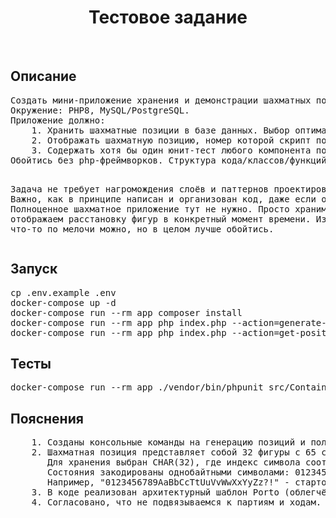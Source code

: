 <p align="center">
    <h1 align="center">Тестовое задание</h1>
    <br>
</p>

<h2>Описание</h2>
<pre>
Создать мини-приложение хранения и демонстрации шахматных позиций.
Окружение: PHP8, MySQL/PostgreSQL.
Приложение должно:
    1. Хранить шахматные позиции в базе данных. Выбор оптимальной структуры хранения является частью задания.
    2. Отображать шахматную позицию, номер которой скрипт получает в качестве параметра. Можно обойтись без графики — использовать символьное/юникодное обозначение фигур. Отображение можно сделать в вебе по ссылке (в браузере) либо в консоли.
    3. Содержать хотя бы один юнит-тест любого компонента по вашему выбору.
Обойтись без php-фреймворков. Структура кода/классов/функций — на ваше усмотрение. Плюсом будет использование MVC-подхода. Скрипт добавления позиций не требуется: можете его сделать для своего удобства либо ограничиться sql-дампом.

Задача не требует нагромождения слоёв и паттернов проектирования. Важно, как в принципе написан и организован код, даже если он простой.
Полноценное шахматное приложение тут не нужно. Просто храним и отображаем расстановку фигур в конкретный момент времени.
Из библиотек что-то по мелочи можно, но в целом лучше обойтись.
</pre>

<h2>Запуск</h2>
<pre>
cp .env.example .env
docker-compose up -d
docker-compose run --rm app composer install
docker-compose run --rm app php index.php --action=generate-positions
docker-compose run --rm app php index.php --action=get-position --id=1
</pre>

<h2>Тесты</h2>
<pre>
docker-compose run --rm app ./vendor/bin/phpunit src/Containers/Positions/Tests
</pre>

<h2>Пояснения</h2>
<pre>
    1. Созданы консольные команды на генерацию позиций и получение позиции по id.
    2. Шахматная позиция представляет собой 32 фигуры с 65 состояниями (фигура либо побита, либо находится на одной из 64 клеток).
       Для хранения выбран CHAR(32), где индекс символа соответствует фигуре (0 - чёрная ладья, 1 - чёрный конь, ..., 31 - белая ладья).
       Состояния закодированы однобайтными символами: 0123456789AaBbCcDdEeFfGgHhIiJjKkLlMmNnOoPpQqRrSsTtUuVvWwXxYyZz?!. (0 - первая клетка, ..., ! - последняя клетка, . - фигура побита).
       Например, "0123456789AaBbCcTtUuVvWwXxYyZz?!" - стартовая позиция шахматной партии, "...0.......................!...." - два короля по углам доски.
    3. В коде реализован архитектурный шаблон Porto (облегчённая версия).
    4. Согласовано, что не подвязываемся к партиям и ходам. В реальной жизни поиск позиции вероятно осуществлялся бы по id партии и id хода.
</pre>